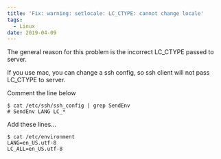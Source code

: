 ```yaml
---
title: 'Fix: warning: setlocale: LC_CTYPE: cannot change locale'
tags:
  - Linux
date: 2019-04-09
---
```


The general reason for this problem is the incorrect LC_CTYPE passed to server.

If you use mac, you can change a ssh config, so ssh client will not pass LC_CTYPE to server.

<!-- more -->

Comment the line below
```
$ cat /etc/ssh/ssh_config | grep SendEnv
# SendEnv LANG LC_*
```

Add these lines...
```
$ cat /etc/environment
LANG=en_US.utf-8 
LC_ALL=en_US.utf-8
```